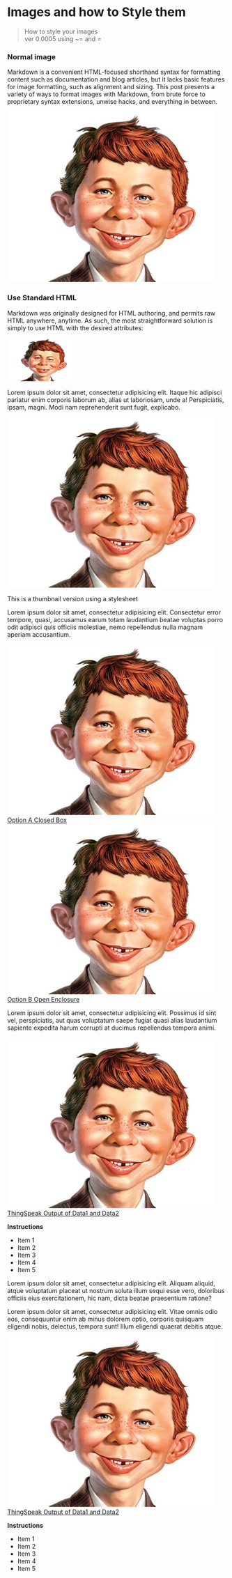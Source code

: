 <link rel="stylesheet" type="text/css" href="mystyle.css" />

# Images and how to Style them

> How to style your images   
> ver 0.0005 using ~= and *=*


### Normal image

Markdown is a convenient HTML-focused shorthand syntax for formatting content such as documentation and blog articles, but it lacks basic features for image formatting, such as alignment and sizing. This post presents a variety of ways to format images with Markdown, from brute force to proprietary syntax extensions, unwise hacks, and everything in between.

![Alfred E Neumann](alfredeneuman.jpg "Alfred E Neumann")


###  Use Standard HTML

Markdown was originally designed for HTML authoring, and permits raw HTML anywhere, anytime. As such, the most straightforward solution is simply to use HTML with the desired attributes:

<img src="alfredeneuman.jpg" alt="alfred"
    title="Alfred E Neuman" width="150" height="100" />

Lorem ipsum dolor sit amet, consectetur adipisicing elit. Itaque hic adipisci pariatur enim corporis laborum ab, alias ut laboriosam, unde a! Perspiciatis, ipsam, magni. Modi nam reprehenderit sunt fugit, explicabo.

![Alfred](alfredeneuman.jpg#thumbnail)

This is a thumbnail version using a stylesheet

Lorem ipsum dolor sit amet, consectetur adipisicing elit. Consectetur error tempore, quasi, accusamus earum totam laudantium beatae voluptas porro odit adipisci quis officiis molestiae, nemo repellendus nulla magnam aperiam accusantium.

<section class="info">
    <a href="alfredeneuman.jpg" target="_blank"
        <figure class="infoimg">
            <img class="w320" src="alfredeneuman.jpg" alt="Option A Closed Box" />
            <figcaption>Option A Closed Box</figcaption>
        </figure>
    </a>
    <a href="alfredeneuman.jpg" target="_blank"
        <figure class="infoimg">
            <img class="w320" src="alfredeneuman.jpg" alt="Option B Closed Box" />
            <figcaption>Option B Open Enclosure</figcaption>
        </figure>
    </a>
    <div class="infoclr"></div>
</section> <!--End of Section.info-->

Lorem ipsum dolor sit amet, consectetur adipisicing elit. Possimus id sint vel, perspiciatis, aut quas voluptatum saepe fugiat quasi alias laudantium sapiente expedita harum corrupti at ducimus repellendus tempora animi.

<section class="info">
    <a href="alfredeneuman.jpg" target="_blank"
        <figure class="infoimg">
            <img class="w200" src="alfredeneuman.jpg" alt="ThingSpeak Output" />
            <figcaption>
                ThingSpeak Output of Data1 and Data2
            </figcaption>
        </figure>
    </a>
    <div  class="infotext">
        <p><b>Instructions</b></p>
        <ul>
            <li>Item 1</li>
            <li>Item 2</li>
            <li>Item 3</li>
            <li>Item 4</li>
            <li>Item 5</li>
        </ul>
    </div>
    <div class="infoclr"></div>
</section> <!--End of Section.info-->

Lorem ipsum dolor sit amet, consectetur adipisicing elit. Aliquam aliquid, atque voluptatum placeat ut nostrum soluta illum sequi esse vero, doloribus officiis eius exercitationem, hic nam, dicta beatae praesentium ratione?

Lorem ipsum dolor sit amet, consectetur adipisicing elit. Vitae omnis odio eos, consequuntur enim ab minus dolorem optio, corporis quisquam eligendi nobis, delectus, tempora sunt! Illum eligendi quaerat debitis atque.

<span class="info" markdown="0" >
 <a href="alfredeneuman.jpg" target="_blank"
 <figure class="infoimg">
  <img class="w320" src="alfredeneuman.jpg" alt="ThingSpeak Output" />
 <figcaption>
  ThingSpeak Output of Data1 and Data2
 </figcaption>
 </figure>
</a>
<div  class="infotext">
 <p><b>Instructions</b></p>
 <ul>
 <li>Item 1</li>
 <li>Item 2</li>
 <li>Item 3</li>
 <li>Item 4</li>
 <li>Item 5</li>
 </ul>
 </div>
 <div class="infoclr"></div>
</span> <!--End of Section.info-->
